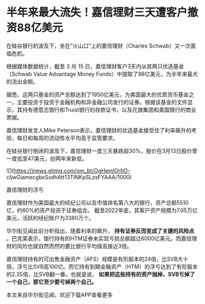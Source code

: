 # 半年来最大流失！嘉信理财三天遭客户撤资88亿美元

在硅谷银行的波及下，坐在“火山口”上的嘉信理财（Charles Schwab）又一次面临危机。

根据媒体数据统计，截至 3 月 15 日，嘉信理财客户3天内从其两只优选基金（Schwab Value Advantage Money
Funds）中提取了88亿美元，为半年来最大的流出金额。

据悉，这两只基金的资产总额达到了1950亿美元，为美国最大的优质货币基金之一，主要投资于投资于金融机构和非金融公司发行的证券。根据该基金的文件显示，其持有德意志银行和Truist银行的存款证书，以及花旗集团和美国银行的商业票据。

嘉信理财发言人Mike Peterson表示，嘉信理财的优选基金接受住了利率飙升的考验，每日和每周的流动性水平均高于监管要求。

在硅谷银行倒闭的波及下，嘉信理财一度三天暴跌超30%，股价在3月13日股价曾一度低至47美元，创两年来新低。

![](https://inews.gtimg.com/om_bt/OgHemlOrhO-
cIjwGiamecgbxSxdhAtt13TINKpSLzsFYAAA/1000)

嘉信理财的浮亏

嘉信理财作为美国最大的经纪公司以及市值排名第八大的银行，资产总额5510亿，约60%的资产投资于证券组合。
截至2022年底，其客户资产规模为7.05万亿美元，活跃的经纪账户为3380万个。

华尔街见闻此前分析指出，随着利率的飙升， **持有证券反而变成了关键的风险点**
。巴克莱表示，银行持有的HTM证券未实现亏损总额超过6000亿美元。而嘉信理财的风险也就自然而然的要比银行平均值高接近3倍。

嘉信理财持有的可出售金融资产（AFS）规模是有形股本的24倍，比SVB大十倍，浮亏比SVB高100亿。而它持有到期金融资产（HTM）的浮亏达到了有形股本的2.35倍，比SVB翻一番。也就是说，
**如果把这些持有的资产抛掉，SVB亏掉了一个自己，那它至少要亏掉两个自己。**

本文来自华尔街见闻，欢迎下载APP查看更多

